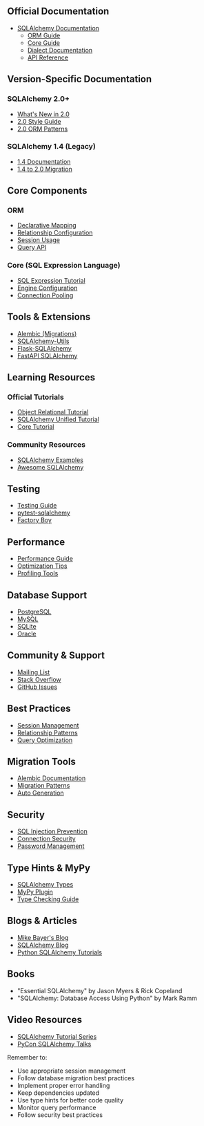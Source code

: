 ## Official Documentation
- [SQLAlchemy Documentation](https://docs.sqlalchemy.org/en/latest/)
  - [ORM Guide](https://docs.sqlalchemy.org/en/latest/orm/)
  - [Core Guide](https://docs.sqlalchemy.org/en/latest/core/)
  - [Dialect Documentation](https://docs.sqlalchemy.org/en/latest/dialects/)
  - [API Reference](https://docs.sqlalchemy.org/en/latest/core/api_basics.html)

## Version-Specific Documentation
### SQLAlchemy 2.0+
- [What's New in 2.0](https://docs.sqlalchemy.org/en/20/changelog/migration_20.html)
- [2.0 Style Guide](https://docs.sqlalchemy.org/en/20/orm/quickstart.html)
- [2.0 ORM Patterns](https://docs.sqlalchemy.org/en/20/orm/queryguide/index.html)

### SQLAlchemy 1.4 (Legacy)
- [1.4 Documentation](https://docs.sqlalchemy.org/en/14/)
- [1.4 to 2.0 Migration](https://docs.sqlalchemy.org/en/14/changelog/migration_20.html)

## Core Components
### ORM
- [Declarative Mapping](https://docs.sqlalchemy.org/en/latest/orm/mapping_styles.html)
- [Relationship Configuration](https://docs.sqlalchemy.org/en/latest/orm/relationships.html)
- [Session Usage](https://docs.sqlalchemy.org/en/latest/orm/session.html)
- [Query API](https://docs.sqlalchemy.org/en/latest/orm/query.html)

### Core (SQL Expression Language)
- [SQL Expression Tutorial](https://docs.sqlalchemy.org/en/latest/core/tutorial.html)
- [Engine Configuration](https://docs.sqlalchemy.org/en/latest/core/engines.html)
- [Connection Pooling](https://docs.sqlalchemy.org/en/latest/core/pooling.html)

## Tools & Extensions
- [Alembic (Migrations)](https://alembic.sqlalchemy.org/en/latest/)
- [SQLAlchemy-Utils](https://sqlalchemy-utils.readthedocs.io/)
- [Flask-SQLAlchemy](https://flask-sqlalchemy.palletsprojects.com/)
- [FastAPI SQLAlchemy](https://fastapi.tiangolo.com/tutorial/sql-databases/)

## Learning Resources
### Official Tutorials
- [Object Relational Tutorial](https://docs.sqlalchemy.org/en/latest/orm/tutorial.html)
- [SQLAlchemy Unified Tutorial](https://docs.sqlalchemy.org/en/latest/tutorial/)
- [Core Tutorial](https://docs.sqlalchemy.org/en/latest/core/tutorial.html)

### Community Resources
- [SQLAlchemy Examples](https://github.com/sqlalchemy/sqlalchemy/tree/main/examples)
- [Awesome SQLAlchemy](https://github.com/dahlia/awesome-sqlalchemy)

## Testing
- [Testing Guide](https://docs.sqlalchemy.org/en/latest/orm/session_transaction.html#session-external-transaction)
- [pytest-sqlalchemy](https://pypi.org/project/pytest-sqlalchemy/)
- [Factory Boy](https://factoryboy.readthedocs.io/en/stable/orms.html)

## Performance
- [Performance Guide](https://docs.sqlalchemy.org/en/latest/faq/performance.html)
- [Optimization Tips](https://docs.sqlalchemy.org/en/latest/orm/loading_relationships.html)
- [Profiling Tools](https://docs.sqlalchemy.org/en/latest/faq/performance.html#performance-logging)

## Database Support
- [PostgreSQL](https://docs.sqlalchemy.org/en/latest/dialects/postgresql.html)
- [MySQL](https://docs.sqlalchemy.org/en/latest/dialects/mysql.html)
- [SQLite](https://docs.sqlalchemy.org/en/latest/dialects/sqlite.html)
- [Oracle](https://docs.sqlalchemy.org/en/latest/dialects/oracle.html)

## Community & Support
- [Mailing List](https://groups.google.com/g/sqlalchemy)
- [Stack Overflow](https://stackoverflow.com/questions/tagged/sqlalchemy)
- [GitHub Issues](https://github.com/sqlalchemy/sqlalchemy/issues)

## Best Practices
- [Session Management](https://docs.sqlalchemy.org/en/latest/orm/session_basics.html)
- [Relationship Patterns](https://docs.sqlalchemy.org/en/latest/orm/basic_relationships.html)
- [Query Optimization](https://docs.sqlalchemy.org/en/latest/orm/loading_relationships.html)

## Migration Tools
- [Alembic Documentation](https://alembic.sqlalchemy.org/)
- [Migration Patterns](https://alembic.sqlalchemy.org/en/latest/tutorial.html)
- [Auto Generation](https://alembic.sqlalchemy.org/en/latest/autogenerate.html)

## Security
- [SQL Injection Prevention](https://docs.sqlalchemy.org/en/latest/core/tutorial.html#using-textual-sql)
- [Connection Security](https://docs.sqlalchemy.org/en/latest/core/engines.html#database-urls)
- [Password Management](https://docs.sqlalchemy.org/en/latest/core/engines.html#custom-dbapi-args)

## Type Hints & MyPy
- [SQLAlchemy Types](https://docs.sqlalchemy.org/en/latest/orm/typing.html)
- [MyPy Plugin](https://docs.sqlalchemy.org/en/latest/orm/extensions/mypy.html)
- [Type Checking Guide](https://docs.sqlalchemy.org/en/latest/orm/typing.html)

## Blogs & Articles
- [Mike Bayer's Blog](https://techspot.zzzeek.org/)
- [SQLAlchemy Blog](https://www.sqlalchemy.org/blog/)
- [Python SQLAlchemy Tutorials](https://auth0.com/blog/sqlalchemy-orm-tutorial-for-python-developers/)

## Books
- "Essential SQLAlchemy" by Jason Myers & Rick Copeland
- "SQLAlchemy: Database Access Using Python" by Mark Ramm

## Video Resources
- [SQLAlchemy Tutorial Series](https://www.youtube.com/playlist?list=PLXmMXHVSvS-BlLA5beNJojJLlpE0PJgCW)
- [PyCon SQLAlchemy Talks](https://www.youtube.com/results?search_query=pycon+sqlalchemy)

Remember to:
- Use appropriate session management
- Follow database migration best practices
- Implement proper error handling
- Keep dependencies updated
- Use type hints for better code quality
- Monitor query performance
- Follow security best practices